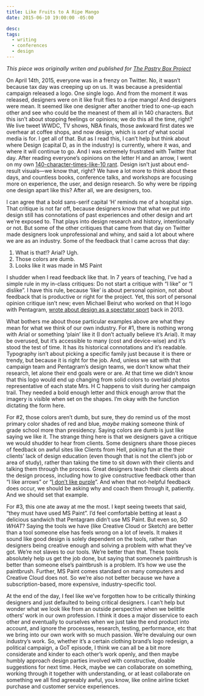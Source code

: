 ```yaml
---
title: Like Fruits to A Ripe Mango
date: 2015-06-10 19:00:00 -05:00

desc:
tags:
  - writing
  - conferences
  - design
---
```


_This piece was originally writen and published for [The Pastry Box Project](https://the-pastry-box-project.net/sameera-kapila/2015-june-11)_

<p>On April 14th, 2015, everyone was in a frenzy on Twitter. No, it wasn’t because tax day was creeping up on us. It was because a presidential campaign released a logo. One single logo. And from the moment it was released, designers were on it like fruit flies to a ripe mango! And designers were mean. It seemed like one designer after another tried to one-up each other and see who could be the meanest of them all in 140 characters. But this isn’t about stopping feelings or opinions; we do this all the time, right? We live tweet WWDC, TV shows, NBA finals, those awkward first dates we overhear at coffee shops, and now design, which is <em>sort of</em> what social media is for. I get all of that. But as I read this, I can’t help but think about where Design (capital D, as in the industry) is currently, where it was, and where it will continue to go. And I was extremely frustrated with Twitter that day. After reading everyone’s opinions on the letter H and an arrow, I went on my own <a href="https://twitter.com/samkap/status/588117779242442753">140-character-times-like-10 rant</a>. Design isn’t just about end-result visuals—we know that, right? We have a lot more to think about these days, and countless books, conference talks, and workshops are focusing more on experience, the user, and design research. So why were be ripping one design apart like this? After all, we are designers, too.</p>
<p>I can agree that a bold sans-serif capital ‘H’ reminds me of a hospital sign. That critique is not far off, because designers know that what we put into design still has connotations of past experiences and other design and art we’re exposed to. That plays into design research and history, intentionally or not. But some of the other critiques that came from that day on Twitter made designers look unprofessional and whiny, and said a lot about where we are as an industry. Some of the feedback that I came across that day:</p>
<ol>
	<li>What is that!? Arial? Ugh.</li>
	<li>Those colors are dumb.</li>
	<li>Looks like it was made in MS Paint</li>
</ol>
<p>I shudder when I read feedback like that. In 7 years of teaching, I’ve had a simple rule in my in-class critiques: Do not start a critique with “I like” or “I dislike”. I have this rule, because ‘like’ is about personal opinion, not about feedback that is productive or right for the project. Yet, this sort of personal opinion critique isn’t new; even Michael Beirut who worked on that H logo with Pentagram, <a href="http://designobserver.com/feature/graphic-design-criticism-as-a-spectator-sport/37607/">wrote about design as a spectator sport</a> back in 2013. </p>
<p>What bothers me about those particular examples above are what they mean for what we think of our own industry. For #1, there is nothing wrong with Arial or something ‘plain’ like it (I don’t actually believe it’s Arial). It may be overused, but it’s accessible to many (cost and device-wise) and it’s stood the test of time. It has its historical connotations and it’s readable. Typography isn’t about picking a specific family just because it is there or trendy, but because it is right for the job. And, unless we sat with that campaign team and Pentagram’s design teams, we don’t know what their research, let alone their end goals were or are. At that time we didn’t know that this logo would end up changing from solid colors to overlaid photos representative of each state Mrs. H C happens to visit during her campaign trail. They needed a bold enough letter and thick enough arrow that the imagery is visible when set on the shapes. I’m okay with the function dictating the form here.</p>
<p>For #2, those colors aren’t dumb, but sure, they do remind us of the most primary color shades of red and blue, <em>maybe</em> making someone think of grade school more than presidency. Saying colors are dumb is just like saying we like it. The strange thing here is that we designers gave a critique we would shudder to hear from clients. Some designers share those pieces of feedback on awful sites like Clients from Hell, poking fun at the their clients’ lack of design education (even though that is not the client’s job or area of study), rather than taking the time to sit down with their clients and talking them through the process. Great designers teach their clients about the design process, including how to give constructive feedback other than “I like arrows” or “<a href="http://alistapart.com/article/design-criticism-creative-process#section5">I don’t like purple</a>”. And when that not-helpful feedback does occur, we should be asking why and coach them through it, patiently. And we should set that example.</p>
<p>For #3, this one ate away at me the most. I kept seeing tweets that said, “they must have used MS Paint”. I’d feel comfortable betting at least a delicious sandwich that Pentagram didn’t use MS Paint. But even so, <em>SO WHAT</em>? Saying the tools we have (like Creative Cloud or Sketch) are better than a tool someone else has feels wrong on a lot of levels. It makes it sound like good design is solely dependent on the tools, rather than designers being creative enough and solving a problem with what they’ve got. We’re not slaves to our tools. We’re better than that. These tools absolutely help us get the job done, but saying that someone’s paintbrush is better than someone else’s paintbrush is a problem. It’s how we use the paintbrush. Further, MS Paint comes standard on many computers and Creative Cloud does not. So we’re also not better because we have a subscription-based, more expensive, industry-specific tool.</p>
<p>At the end of the day, I feel like we’ve forgotten how to be critically thinking designers and just defaulted to being critical designers. I can’t help but wonder what we look like from an outside perspective when we belittle others’ work in our own profession. I think it does a major disservice to each other and eventually to ourselves when we just take the end product into account, and ignore the processes, research, testing, performance, etc that we bring into our own work with so much passion. We’re devaluing our own industry’s work. So, whether it’s a certain clothing brand’s logo redesign, a political campaign, a GoT episode, I think we can all be a bit more considerate and kinder to each other’s work openly, and then maybe humbly approach design parties involved with constructive, doable suggestions for next time. Heck, maybe we can collaborate on something, working through it together with understanding, or at least collaborate on something we all find agreeably awful, you know, like online airline ticket purchase and customer service experiences.</p>
